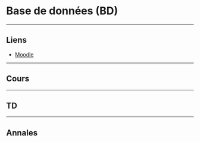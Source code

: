 # Base de données (BD)

***

## Liens
* [Moodle](https://im2ag-moodle.e.ujf-grenoble.fr/course/view.php?id=67)

***

## Cours

***

## TD

***

## Annales

